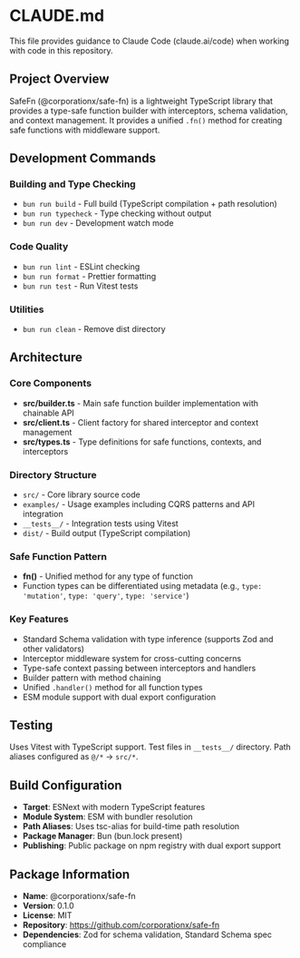 # CLAUDE.md

This file provides guidance to Claude Code (claude.ai/code) when working with code in this repository.

## Project Overview

SafeFn (@corporationx/safe-fn) is a lightweight TypeScript library that provides a type-safe function builder with interceptors, schema validation, and context management. It provides a unified `.fn()` method for creating safe functions with middleware support.

## Development Commands

### Building and Type Checking
- `bun run build` - Full build (TypeScript compilation + path resolution)
- `bun run typecheck` - Type checking without output
- `bun run dev` - Development watch mode

### Code Quality
- `bun run lint` - ESLint checking
- `bun run format` - Prettier formatting
- `bun run test` - Run Vitest tests

### Utilities
- `bun run clean` - Remove dist directory

## Architecture

### Core Components
- **src/builder.ts** - Main safe function builder implementation with chainable API
- **src/client.ts** - Client factory for shared interceptor and context management
- **src/types.ts** - Type definitions for safe functions, contexts, and interceptors

### Directory Structure
- `src/` - Core library source code
- `examples/` - Usage examples including CQRS patterns and API integration
- `__tests__/` - Integration tests using Vitest
- `dist/` - Build output (TypeScript compilation)

### Safe Function Pattern
- **fn()** - Unified method for any type of function
- Function types can be differentiated using metadata (e.g., `type: 'mutation'`, `type: 'query'`, `type: 'service'`)

### Key Features
- Standard Schema validation with type inference (supports Zod and other validators)
- Interceptor middleware system for cross-cutting concerns
- Type-safe context passing between interceptors and handlers
- Builder pattern with method chaining
- Unified `.handler()` method for all function types
- ESM module support with dual export configuration

## Testing

Uses Vitest with TypeScript support. Test files in `__tests__/` directory. Path aliases configured as `@/*` → `src/*`.

## Build Configuration

- **Target**: ESNext with modern TypeScript features
- **Module System**: ESM with bundler resolution
- **Path Aliases**: Uses tsc-alias for build-time path resolution
- **Package Manager**: Bun (bun.lock present)
- **Publishing**: Public package on npm registry with dual export support

## Package Information

- **Name**: @corporationx/safe-fn
- **Version**: 0.1.0
- **License**: MIT
- **Repository**: https://github.com/corporationx/safe-fn
- **Dependencies**: Zod for schema validation, Standard Schema spec compliance